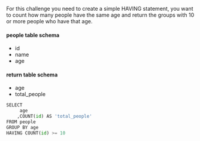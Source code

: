 For this challenge you need to create a simple HAVING statement, you want to count how many people have the same age and return the groups with 10 or more people who have that age.
#### people table schema
* id
* name
* age

#### return table schema
* age
* total_people
```py
SELECT
     age
    ,COUNT(id) AS 'total_people'
FROM people
GROUP BY age
HAVING COUNT(id) >= 10
```
